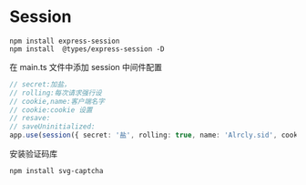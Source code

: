 # Session

```shell
npm install express-session
npm install  @types/express-session -D
```

在 main.ts 文件中添加 session 中间件配置

```typescript
// secret:加盐，
// rolling:每次请求强行设 
// cookie,name:客户端名字
// cookie:cookie 设置
// resave:
// saveUninitialized:
app.use(session({ secret: '盐', rolling: true, name: 'Alrcly.sid', cookie:{maxAge:99999},resave: false, saveUninitialized: false })) // Session
```

安装验证码库

```shell
npm install svg-captcha
```
